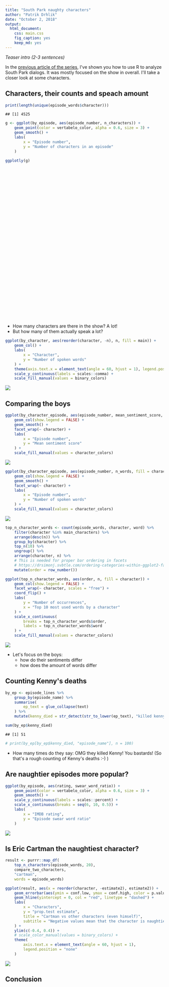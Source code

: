 ```yaml
---
title: "South Park naughty characters"
author: "Patrik Drhlik"
date: "October 2, 2018"
output: 
  html_document: 
    css: main.css
    fig_caption: yes
    keep_md: yes
---
```








*Teaser intro (2-3 sentences)*

In the [previous article of the series](https://academy.vertabelo.com/blog/south-park-text-data-analysis-with-r/), I've shown you how to use R to analyze South Park dialogs. It was mostly focused on the show in overall. I'll take a closer look at some characters.

## Characters, their counts and speach amount


```r
print(length(unique(episode_words$character)))
```

```
## [1] 4525
```

```r
g <- ggplot(by_episode, aes(episode_number, n_characters)) +
	geom_point(color = vertabelo_color, alpha = 0.6, size = 3) +
	geom_smooth() +
	labs(
		x = "Episode number",
		y = "Number of characters in an episode"
	)

ggplotly(g)
```

<!--html_preserve--><div id="5db4c395989" style="width:672px;height:480px;" class="plotly html-widget"></div>
<script type="application/json" data-for="5db4c395989">{"x":{"data":[{"x":[1,2,3,4,5,6,7,8,9,10,11,12,13,14,15,16,17,18,19,20,21,22,23,24,25,26,27,28,29,30,31,32,33,34,35,36,37,38,39,40,41,42,43,44,45,46,47,48,49,50,51,52,53,54,55,56,57,58,59,60,61,62,63,64,65,66,67,68,69,70,71,72,73,74,75,76,77,78,79,80,81,82,83,84,85,86,87,88,89,90,91,92,93,94,95,96,97,98,99,100,101,102,103,104,105,106,107,108,109,110,111,112,113,114,115,116,117,118,119,120,121,122,123,124,125,126,127,128,129,130,131,132,133,134,135,136,137,138,139,140,141,142,143,144,145,146,147,148,149,150,151,152,153,154,155,156,157,158,159,160,161,162,163,164,165,166,167,168,169,170,171,172,173,174,175,176,177,178,179,180,181,182,183,184,185,186,187,188,189,190,191,192,193,194,195,196,197,198,199,200,201,202,203,204,205,206,207,208,209,210,211,212,213,214,215,216,217,218,219,220,221,222,223,224,225,226,227,228,229,230,231,232,233,234,235,236,237,238,239,240,241,242,243,244,245,246,247,248,249,250,251,252,253,254,255,256,257,258,259,260,261,262,263,264,265,266,267,268,269,270,271,272,273,274,275,276,277,278,279,280,281,282,283,284,285,286,287],"y":[38,41,29,55,37,44,45,43,47,36,27,35,38,38,52,43,50,46,43,50,51,52,24,50,34,38,49,29,56,43,34,41,57,28,53,30,43,18,37,36,51,46,29,39,46,46,35,34,38,48,54,70,49,45,49,31,39,53,31,38,38,17,59,37,44,66,41,40,28,47,36,38,31,51,29,45,60,36,27,37,40,38,31,34,34,25,44,40,41,41,48,39,42,48,31,33,28,54,26,45,37,41,39,57,38,56,15,44,36,32,47,33,25,44,48,23,25,49,31,30,44,24,46,33,35,26,41,24,48,57,32,35,65,27,22,29,27,38,39,38,39,39,43,37,25,22,36,33,7,46,26,47,39,32,21,36,44,37,40,51,33,25,37,51,55,30,37,28,62,23,45,45,45,37,32,29,49,44,45,35,36,47,42,50,49,36,36,43,39,37,56,49,42,30,37,52,49,40,34,51,44,31,36,42,37,50,33,25,27,35,40,42,42,14,23,27,42,39,30,52,42,43,46,47,27,45,25,35,24,31,43,35,43,45,39,35,46,39,34,45,31,37,32,47,38,44,34,44,47,30,49,30,24,17,45,39,45,41,51,33,47,29,32,44,49,32,31,50,29,42,27,59,44,36,47,32,36,35,43,29,40,33,38,34,37,34,34],"text":["~episode_number:   1<br />~n_characters: 38","~episode_number:   2<br />~n_characters: 41","~episode_number:   3<br />~n_characters: 29","~episode_number:   4<br />~n_characters: 55","~episode_number:   5<br />~n_characters: 37","~episode_number:   6<br />~n_characters: 44","~episode_number:   7<br />~n_characters: 45","~episode_number:   8<br />~n_characters: 43","~episode_number:   9<br />~n_characters: 47","~episode_number:  10<br />~n_characters: 36","~episode_number:  11<br />~n_characters: 27","~episode_number:  12<br />~n_characters: 35","~episode_number:  13<br />~n_characters: 38","~episode_number:  14<br />~n_characters: 38","~episode_number:  15<br />~n_characters: 52","~episode_number:  16<br />~n_characters: 43","~episode_number:  17<br />~n_characters: 50","~episode_number:  18<br />~n_characters: 46","~episode_number:  19<br />~n_characters: 43","~episode_number:  20<br />~n_characters: 50","~episode_number:  21<br />~n_characters: 51","~episode_number:  22<br />~n_characters: 52","~episode_number:  23<br />~n_characters: 24","~episode_number:  24<br />~n_characters: 50","~episode_number:  25<br />~n_characters: 34","~episode_number:  26<br />~n_characters: 38","~episode_number:  27<br />~n_characters: 49","~episode_number:  28<br />~n_characters: 29","~episode_number:  29<br />~n_characters: 56","~episode_number:  30<br />~n_characters: 43","~episode_number:  31<br />~n_characters: 34","~episode_number:  32<br />~n_characters: 41","~episode_number:  33<br />~n_characters: 57","~episode_number:  34<br />~n_characters: 28","~episode_number:  35<br />~n_characters: 53","~episode_number:  36<br />~n_characters: 30","~episode_number:  37<br />~n_characters: 43","~episode_number:  38<br />~n_characters: 18","~episode_number:  39<br />~n_characters: 37","~episode_number:  40<br />~n_characters: 36","~episode_number:  41<br />~n_characters: 51","~episode_number:  42<br />~n_characters: 46","~episode_number:  43<br />~n_characters: 29","~episode_number:  44<br />~n_characters: 39","~episode_number:  45<br />~n_characters: 46","~episode_number:  46<br />~n_characters: 46","~episode_number:  47<br />~n_characters: 35","~episode_number:  48<br />~n_characters: 34","~episode_number:  49<br />~n_characters: 38","~episode_number:  50<br />~n_characters: 48","~episode_number:  51<br />~n_characters: 54","~episode_number:  52<br />~n_characters: 70","~episode_number:  53<br />~n_characters: 49","~episode_number:  54<br />~n_characters: 45","~episode_number:  55<br />~n_characters: 49","~episode_number:  56<br />~n_characters: 31","~episode_number:  57<br />~n_characters: 39","~episode_number:  58<br />~n_characters: 53","~episode_number:  59<br />~n_characters: 31","~episode_number:  60<br />~n_characters: 38","~episode_number:  61<br />~n_characters: 38","~episode_number:  62<br />~n_characters: 17","~episode_number:  63<br />~n_characters: 59","~episode_number:  64<br />~n_characters: 37","~episode_number:  65<br />~n_characters: 44","~episode_number:  66<br />~n_characters: 66","~episode_number:  67<br />~n_characters: 41","~episode_number:  68<br />~n_characters: 40","~episode_number:  69<br />~n_characters: 28","~episode_number:  70<br />~n_characters: 47","~episode_number:  71<br />~n_characters: 36","~episode_number:  72<br />~n_characters: 38","~episode_number:  73<br />~n_characters: 31","~episode_number:  74<br />~n_characters: 51","~episode_number:  75<br />~n_characters: 29","~episode_number:  76<br />~n_characters: 45","~episode_number:  77<br />~n_characters: 60","~episode_number:  78<br />~n_characters: 36","~episode_number:  79<br />~n_characters: 27","~episode_number:  80<br />~n_characters: 37","~episode_number:  81<br />~n_characters: 40","~episode_number:  82<br />~n_characters: 38","~episode_number:  83<br />~n_characters: 31","~episode_number:  84<br />~n_characters: 34","~episode_number:  85<br />~n_characters: 34","~episode_number:  86<br />~n_characters: 25","~episode_number:  87<br />~n_characters: 44","~episode_number:  88<br />~n_characters: 40","~episode_number:  89<br />~n_characters: 41","~episode_number:  90<br />~n_characters: 41","~episode_number:  91<br />~n_characters: 48","~episode_number:  92<br />~n_characters: 39","~episode_number:  93<br />~n_characters: 42","~episode_number:  94<br />~n_characters: 48","~episode_number:  95<br />~n_characters: 31","~episode_number:  96<br />~n_characters: 33","~episode_number:  97<br />~n_characters: 28","~episode_number:  98<br />~n_characters: 54","~episode_number:  99<br />~n_characters: 26","~episode_number: 100<br />~n_characters: 45","~episode_number: 101<br />~n_characters: 37","~episode_number: 102<br />~n_characters: 41","~episode_number: 103<br />~n_characters: 39","~episode_number: 104<br />~n_characters: 57","~episode_number: 105<br />~n_characters: 38","~episode_number: 106<br />~n_characters: 56","~episode_number: 107<br />~n_characters: 15","~episode_number: 108<br />~n_characters: 44","~episode_number: 109<br />~n_characters: 36","~episode_number: 110<br />~n_characters: 32","~episode_number: 111<br />~n_characters: 47","~episode_number: 112<br />~n_characters: 33","~episode_number: 113<br />~n_characters: 25","~episode_number: 114<br />~n_characters: 44","~episode_number: 115<br />~n_characters: 48","~episode_number: 116<br />~n_characters: 23","~episode_number: 117<br />~n_characters: 25","~episode_number: 118<br />~n_characters: 49","~episode_number: 119<br />~n_characters: 31","~episode_number: 120<br />~n_characters: 30","~episode_number: 121<br />~n_characters: 44","~episode_number: 122<br />~n_characters: 24","~episode_number: 123<br />~n_characters: 46","~episode_number: 124<br />~n_characters: 33","~episode_number: 125<br />~n_characters: 35","~episode_number: 126<br />~n_characters: 26","~episode_number: 127<br />~n_characters: 41","~episode_number: 128<br />~n_characters: 24","~episode_number: 129<br />~n_characters: 48","~episode_number: 130<br />~n_characters: 57","~episode_number: 131<br />~n_characters: 32","~episode_number: 132<br />~n_characters: 35","~episode_number: 133<br />~n_characters: 65","~episode_number: 134<br />~n_characters: 27","~episode_number: 135<br />~n_characters: 22","~episode_number: 136<br />~n_characters: 29","~episode_number: 137<br />~n_characters: 27","~episode_number: 138<br />~n_characters: 38","~episode_number: 139<br />~n_characters: 39","~episode_number: 140<br />~n_characters: 38","~episode_number: 141<br />~n_characters: 39","~episode_number: 142<br />~n_characters: 39","~episode_number: 143<br />~n_characters: 43","~episode_number: 144<br />~n_characters: 37","~episode_number: 145<br />~n_characters: 25","~episode_number: 146<br />~n_characters: 22","~episode_number: 147<br />~n_characters: 36","~episode_number: 148<br />~n_characters: 33","~episode_number: 149<br />~n_characters:  7","~episode_number: 150<br />~n_characters: 46","~episode_number: 151<br />~n_characters: 26","~episode_number: 152<br />~n_characters: 47","~episode_number: 153<br />~n_characters: 39","~episode_number: 154<br />~n_characters: 32","~episode_number: 155<br />~n_characters: 21","~episode_number: 156<br />~n_characters: 36","~episode_number: 157<br />~n_characters: 44","~episode_number: 158<br />~n_characters: 37","~episode_number: 159<br />~n_characters: 40","~episode_number: 160<br />~n_characters: 51","~episode_number: 161<br />~n_characters: 33","~episode_number: 162<br />~n_characters: 25","~episode_number: 163<br />~n_characters: 37","~episode_number: 164<br />~n_characters: 51","~episode_number: 165<br />~n_characters: 55","~episode_number: 166<br />~n_characters: 30","~episode_number: 167<br />~n_characters: 37","~episode_number: 168<br />~n_characters: 28","~episode_number: 169<br />~n_characters: 62","~episode_number: 170<br />~n_characters: 23","~episode_number: 171<br />~n_characters: 45","~episode_number: 172<br />~n_characters: 45","~episode_number: 173<br />~n_characters: 45","~episode_number: 174<br />~n_characters: 37","~episode_number: 175<br />~n_characters: 32","~episode_number: 176<br />~n_characters: 29","~episode_number: 177<br />~n_characters: 49","~episode_number: 178<br />~n_characters: 44","~episode_number: 179<br />~n_characters: 45","~episode_number: 180<br />~n_characters: 35","~episode_number: 181<br />~n_characters: 36","~episode_number: 182<br />~n_characters: 47","~episode_number: 183<br />~n_characters: 42","~episode_number: 184<br />~n_characters: 50","~episode_number: 185<br />~n_characters: 49","~episode_number: 186<br />~n_characters: 36","~episode_number: 187<br />~n_characters: 36","~episode_number: 188<br />~n_characters: 43","~episode_number: 189<br />~n_characters: 39","~episode_number: 190<br />~n_characters: 37","~episode_number: 191<br />~n_characters: 56","~episode_number: 192<br />~n_characters: 49","~episode_number: 193<br />~n_characters: 42","~episode_number: 194<br />~n_characters: 30","~episode_number: 195<br />~n_characters: 37","~episode_number: 196<br />~n_characters: 52","~episode_number: 197<br />~n_characters: 49","~episode_number: 198<br />~n_characters: 40","~episode_number: 199<br />~n_characters: 34","~episode_number: 200<br />~n_characters: 51","~episode_number: 201<br />~n_characters: 44","~episode_number: 202<br />~n_characters: 31","~episode_number: 203<br />~n_characters: 36","~episode_number: 204<br />~n_characters: 42","~episode_number: 205<br />~n_characters: 37","~episode_number: 206<br />~n_characters: 50","~episode_number: 207<br />~n_characters: 33","~episode_number: 208<br />~n_characters: 25","~episode_number: 209<br />~n_characters: 27","~episode_number: 210<br />~n_characters: 35","~episode_number: 211<br />~n_characters: 40","~episode_number: 212<br />~n_characters: 42","~episode_number: 213<br />~n_characters: 42","~episode_number: 214<br />~n_characters: 14","~episode_number: 215<br />~n_characters: 23","~episode_number: 216<br />~n_characters: 27","~episode_number: 217<br />~n_characters: 42","~episode_number: 218<br />~n_characters: 39","~episode_number: 219<br />~n_characters: 30","~episode_number: 220<br />~n_characters: 52","~episode_number: 221<br />~n_characters: 42","~episode_number: 222<br />~n_characters: 43","~episode_number: 223<br />~n_characters: 46","~episode_number: 224<br />~n_characters: 47","~episode_number: 225<br />~n_characters: 27","~episode_number: 226<br />~n_characters: 45","~episode_number: 227<br />~n_characters: 25","~episode_number: 228<br />~n_characters: 35","~episode_number: 229<br />~n_characters: 24","~episode_number: 230<br />~n_characters: 31","~episode_number: 231<br />~n_characters: 43","~episode_number: 232<br />~n_characters: 35","~episode_number: 233<br />~n_characters: 43","~episode_number: 234<br />~n_characters: 45","~episode_number: 235<br />~n_characters: 39","~episode_number: 236<br />~n_characters: 35","~episode_number: 237<br />~n_characters: 46","~episode_number: 238<br />~n_characters: 39","~episode_number: 239<br />~n_characters: 34","~episode_number: 240<br />~n_characters: 45","~episode_number: 241<br />~n_characters: 31","~episode_number: 242<br />~n_characters: 37","~episode_number: 243<br />~n_characters: 32","~episode_number: 244<br />~n_characters: 47","~episode_number: 245<br />~n_characters: 38","~episode_number: 246<br />~n_characters: 44","~episode_number: 247<br />~n_characters: 34","~episode_number: 248<br />~n_characters: 44","~episode_number: 249<br />~n_characters: 47","~episode_number: 250<br />~n_characters: 30","~episode_number: 251<br />~n_characters: 49","~episode_number: 252<br />~n_characters: 30","~episode_number: 253<br />~n_characters: 24","~episode_number: 254<br />~n_characters: 17","~episode_number: 255<br />~n_characters: 45","~episode_number: 256<br />~n_characters: 39","~episode_number: 257<br />~n_characters: 45","~episode_number: 258<br />~n_characters: 41","~episode_number: 259<br />~n_characters: 51","~episode_number: 260<br />~n_characters: 33","~episode_number: 261<br />~n_characters: 47","~episode_number: 262<br />~n_characters: 29","~episode_number: 263<br />~n_characters: 32","~episode_number: 264<br />~n_characters: 44","~episode_number: 265<br />~n_characters: 49","~episode_number: 266<br />~n_characters: 32","~episode_number: 267<br />~n_characters: 31","~episode_number: 268<br />~n_characters: 50","~episode_number: 269<br />~n_characters: 29","~episode_number: 270<br />~n_characters: 42","~episode_number: 271<br />~n_characters: 27","~episode_number: 272<br />~n_characters: 59","~episode_number: 273<br />~n_characters: 44","~episode_number: 274<br />~n_characters: 36","~episode_number: 275<br />~n_characters: 47","~episode_number: 276<br />~n_characters: 32","~episode_number: 277<br />~n_characters: 36","~episode_number: 278<br />~n_characters: 35","~episode_number: 279<br />~n_characters: 43","~episode_number: 280<br />~n_characters: 29","~episode_number: 281<br />~n_characters: 40","~episode_number: 282<br />~n_characters: 33","~episode_number: 283<br />~n_characters: 38","~episode_number: 284<br />~n_characters: 34","~episode_number: 285<br />~n_characters: 37","~episode_number: 286<br />~n_characters: 34","~episode_number: 287<br />~n_characters: 34"],"type":"scatter","mode":"markers","marker":{"autocolorscale":false,"color":"rgba(89,42,136,1)","opacity":0.6,"size":11.3385826771654,"symbol":"circle","line":{"width":1.88976377952756,"color":"rgba(89,42,136,1)"}},"hoveron":"points","showlegend":false,"xaxis":"x","yaxis":"y","hoverinfo":"text","frame":null},{"x":[1,4.62025316455696,8.24050632911392,11.8607594936709,15.4810126582278,19.1012658227848,22.7215189873418,26.3417721518987,29.9620253164557,33.5822784810127,37.2025316455696,40.8227848101266,44.4430379746835,48.0632911392405,51.6835443037975,55.3037974683544,58.9240506329114,62.5443037974684,66.1645569620253,69.7848101265823,73.4050632911392,77.0253164556962,80.6455696202532,84.2658227848101,87.8860759493671,91.5063291139241,95.126582278481,98.746835443038,102.367088607595,105.987341772152,109.607594936709,113.227848101266,116.848101265823,120.46835443038,124.088607594937,127.708860759494,131.329113924051,134.949367088608,138.569620253165,142.189873417722,145.810126582278,149.430379746835,153.050632911392,156.670886075949,160.291139240506,163.911392405063,167.53164556962,171.151898734177,174.772151898734,178.392405063291,182.012658227848,185.632911392405,189.253164556962,192.873417721519,196.493670886076,200.113924050633,203.73417721519,207.354430379747,210.974683544304,214.594936708861,218.215189873418,221.835443037975,225.455696202532,229.075949367089,232.696202531646,236.316455696203,239.936708860759,243.556962025316,247.177215189873,250.79746835443,254.417721518987,258.037974683544,261.658227848101,265.278481012658,268.898734177215,272.518987341772,276.139240506329,279.759493670886,283.379746835443,287],"y":[42.5377200902778,42.4185011723283,42.2989613985208,42.1781455532306,42.0550984208335,41.9288647857047,41.7984894322199,41.6630171447546,41.5214927076842,41.3729609053842,41.2163111905038,41.0495042314685,40.8739247043511,40.6918234893066,40.5054514664899,40.3170595160557,40.1288985181591,39.9432193529547,39.7622729005976,39.5883100412427,39.4191343748215,39.2161700488595,38.9785567750543,38.7170170346979,38.4422733090819,38.1650480794983,37.8960638272388,37.6460430335953,37.4257081798596,37.2457817473234,37.1152290165059,37.0259074751609,36.9706289557945,36.9441364303073,36.9411728705997,36.9564812485723,36.9848045361255,37.0208857051598,37.0594677275758,37.0952935752739,37.1322515865288,37.2173232375066,37.3476663152025,37.5110006075731,37.695045902575,37.8875219881648,38.0761486522992,38.2486456829347,38.3927328680281,38.496129995536,38.5555618329117,38.6068259441469,38.654310109881,38.6970282048911,38.7339941039542,38.7642216818475,38.7867248133481,38.8005173732331,38.8046132362796,38.7980262772647,38.7804952716269,38.754267270504,38.7194975729218,38.6760717203701,38.6238752543387,38.5627937163173,38.4927126477956,38.4135175902635,38.3250940852106,38.2273276741267,38.1204856863813,38.0057189351663,37.883069779165,37.7524872952879,37.6139205604452,37.4673186515471,37.3126306455041,37.1498056192264,36.9787926496244,36.7995408136082],"text":["~episode_number:   1.000000<br />~n_characters: 42.53772","~episode_number:   4.620253<br />~n_characters: 42.41850","~episode_number:   8.240506<br />~n_characters: 42.29896","~episode_number:  11.860759<br />~n_characters: 42.17815","~episode_number:  15.481013<br />~n_characters: 42.05510","~episode_number:  19.101266<br />~n_characters: 41.92886","~episode_number:  22.721519<br />~n_characters: 41.79849","~episode_number:  26.341772<br />~n_characters: 41.66302","~episode_number:  29.962025<br />~n_characters: 41.52149","~episode_number:  33.582278<br />~n_characters: 41.37296","~episode_number:  37.202532<br />~n_characters: 41.21631","~episode_number:  40.822785<br />~n_characters: 41.04950","~episode_number:  44.443038<br />~n_characters: 40.87392","~episode_number:  48.063291<br />~n_characters: 40.69182","~episode_number:  51.683544<br />~n_characters: 40.50545","~episode_number:  55.303797<br />~n_characters: 40.31706","~episode_number:  58.924051<br />~n_characters: 40.12890","~episode_number:  62.544304<br />~n_characters: 39.94322","~episode_number:  66.164557<br />~n_characters: 39.76227","~episode_number:  69.784810<br />~n_characters: 39.58831","~episode_number:  73.405063<br />~n_characters: 39.41913","~episode_number:  77.025316<br />~n_characters: 39.21617","~episode_number:  80.645570<br />~n_characters: 38.97856","~episode_number:  84.265823<br />~n_characters: 38.71702","~episode_number:  87.886076<br />~n_characters: 38.44227","~episode_number:  91.506329<br />~n_characters: 38.16505","~episode_number:  95.126582<br />~n_characters: 37.89606","~episode_number:  98.746835<br />~n_characters: 37.64604","~episode_number: 102.367089<br />~n_characters: 37.42571","~episode_number: 105.987342<br />~n_characters: 37.24578","~episode_number: 109.607595<br />~n_characters: 37.11523","~episode_number: 113.227848<br />~n_characters: 37.02591","~episode_number: 116.848101<br />~n_characters: 36.97063","~episode_number: 120.468354<br />~n_characters: 36.94414","~episode_number: 124.088608<br />~n_characters: 36.94117","~episode_number: 127.708861<br />~n_characters: 36.95648","~episode_number: 131.329114<br />~n_characters: 36.98480","~episode_number: 134.949367<br />~n_characters: 37.02089","~episode_number: 138.569620<br />~n_characters: 37.05947","~episode_number: 142.189873<br />~n_characters: 37.09529","~episode_number: 145.810127<br />~n_characters: 37.13225","~episode_number: 149.430380<br />~n_characters: 37.21732","~episode_number: 153.050633<br />~n_characters: 37.34767","~episode_number: 156.670886<br />~n_characters: 37.51100","~episode_number: 160.291139<br />~n_characters: 37.69505","~episode_number: 163.911392<br />~n_characters: 37.88752","~episode_number: 167.531646<br />~n_characters: 38.07615","~episode_number: 171.151899<br />~n_characters: 38.24865","~episode_number: 174.772152<br />~n_characters: 38.39273","~episode_number: 178.392405<br />~n_characters: 38.49613","~episode_number: 182.012658<br />~n_characters: 38.55556","~episode_number: 185.632911<br />~n_characters: 38.60683","~episode_number: 189.253165<br />~n_characters: 38.65431","~episode_number: 192.873418<br />~n_characters: 38.69703","~episode_number: 196.493671<br />~n_characters: 38.73399","~episode_number: 200.113924<br />~n_characters: 38.76422","~episode_number: 203.734177<br />~n_characters: 38.78672","~episode_number: 207.354430<br />~n_characters: 38.80052","~episode_number: 210.974684<br />~n_characters: 38.80461","~episode_number: 214.594937<br />~n_characters: 38.79803","~episode_number: 218.215190<br />~n_characters: 38.78050","~episode_number: 221.835443<br />~n_characters: 38.75427","~episode_number: 225.455696<br />~n_characters: 38.71950","~episode_number: 229.075949<br />~n_characters: 38.67607","~episode_number: 232.696203<br />~n_characters: 38.62388","~episode_number: 236.316456<br />~n_characters: 38.56279","~episode_number: 239.936709<br />~n_characters: 38.49271","~episode_number: 243.556962<br />~n_characters: 38.41352","~episode_number: 247.177215<br />~n_characters: 38.32509","~episode_number: 250.797468<br />~n_characters: 38.22733","~episode_number: 254.417722<br />~n_characters: 38.12049","~episode_number: 258.037975<br />~n_characters: 38.00572","~episode_number: 261.658228<br />~n_characters: 37.88307","~episode_number: 265.278481<br />~n_characters: 37.75249","~episode_number: 268.898734<br />~n_characters: 37.61392","~episode_number: 272.518987<br />~n_characters: 37.46732","~episode_number: 276.139241<br />~n_characters: 37.31263","~episode_number: 279.759494<br />~n_characters: 37.14981","~episode_number: 283.379747<br />~n_characters: 36.97879","~episode_number: 287.000000<br />~n_characters: 36.79954"],"type":"scatter","mode":"lines","name":"fitted values","line":{"width":3.77952755905512,"color":"rgba(51,102,255,1)","dash":"solid"},"hoveron":"points","showlegend":false,"xaxis":"x","yaxis":"y","hoverinfo":"text","frame":null},{"x":[1,4.62025316455696,8.24050632911392,11.8607594936709,15.4810126582278,19.1012658227848,22.7215189873418,26.3417721518987,29.9620253164557,33.5822784810127,37.2025316455696,40.8227848101266,44.4430379746835,48.0632911392405,51.6835443037975,55.3037974683544,58.9240506329114,62.5443037974684,66.1645569620253,69.7848101265823,73.4050632911392,77.0253164556962,80.6455696202532,84.2658227848101,87.8860759493671,91.5063291139241,95.126582278481,98.746835443038,102.367088607595,105.987341772152,109.607594936709,113.227848101266,116.848101265823,120.46835443038,124.088607594937,127.708860759494,131.329113924051,134.949367088608,138.569620253165,142.189873417722,145.810126582278,149.430379746835,153.050632911392,156.670886075949,160.291139240506,163.911392405063,167.53164556962,171.151898734177,174.772151898734,178.392405063291,182.012658227848,185.632911392405,189.253164556962,192.873417721519,196.493670886076,200.113924050633,203.73417721519,207.354430379747,210.974683544304,214.594936708861,218.215189873418,221.835443037975,225.455696202532,229.075949367089,232.696202531646,236.316455696203,239.936708860759,243.556962025316,247.177215189873,250.79746835443,254.417721518987,258.037974683544,261.658227848101,265.278481012658,268.898734177215,272.518987341772,276.139240506329,279.759493670886,283.379746835443,287,287,287,283.379746835443,279.759493670886,276.139240506329,272.518987341772,268.898734177215,265.278481012658,261.658227848101,258.037974683544,254.417721518987,250.79746835443,247.177215189873,243.556962025316,239.936708860759,236.316455696203,232.696202531646,229.075949367089,225.455696202532,221.835443037975,218.215189873418,214.594936708861,210.974683544304,207.354430379747,203.73417721519,200.113924050633,196.493670886076,192.873417721519,189.253164556962,185.632911392405,182.012658227848,178.392405063291,174.772151898734,171.151898734177,167.53164556962,163.911392405063,160.291139240506,156.670886075949,153.050632911392,149.430379746835,145.810126582278,142.189873417722,138.569620253165,134.949367088608,131.329113924051,127.708860759494,124.088607594937,120.46835443038,116.848101265823,113.227848101266,109.607594936709,105.987341772152,102.367088607595,98.746835443038,95.126582278481,91.5063291139241,87.8860759493671,84.2658227848101,80.6455696202532,77.0253164556962,73.4050632911392,69.7848101265823,66.1645569620253,62.5443037974684,58.9240506329114,55.3037974683544,51.6835443037975,48.0632911392405,44.4430379746835,40.8227848101266,37.2025316455696,33.5822784810127,29.9620253164557,26.3417721518987,22.7215189873418,19.1012658227848,15.4810126582278,11.8607594936709,8.24050632911392,4.62025316455696,1,1],"y":[38.3099954900608,38.5316351323099,38.7299700981987,38.9025778540355,39.0469676461445,39.1606545467031,39.2412872994075,39.2868401941163,39.2958611955756,39.267736035618,39.2027510190553,39.1015091244129,38.9685879314477,38.8096664255999,38.6305068160178,38.4367630422322,38.2338343729978,38.0267783774684,37.8202772493903,37.6186409090749,37.4221355972572,37.1996840092959,36.948784735295,36.6754178751746,36.3861316853796,36.08923596619,35.7954970822415,35.5182739177573,35.2731296145042,35.0770568901638,34.9467492854039,34.8815958031374,34.8630735601196,34.8716255735751,34.8899958480302,34.9059203482889,34.9139415229982,34.915463223875,34.9170157798039,34.9275873424223,34.9645453536771,35.0748712897347,35.2422438339177,35.4401375944458,35.6444850022916,35.8363449655953,36.0036377955669,36.1410902872598,36.2484211960047,36.327650264434,36.3868369757521,36.4542473787915,36.5265409940429,36.5964614598937,36.6581819906459,36.7080800581452,36.7451256538248,36.7707453334737,36.7881271967159,36.8010274997004,36.8108261394591,36.8122716192966,36.8030565974355,36.7810075752089,36.7435787805152,36.6878490658452,36.6105555840888,36.50818081736,36.3770989781549,36.2137675026781,36.015260816615,35.7800874230577,35.5068928285267,35.1952851624755,34.8457103214435,34.4591878768582,34.0370629463089,33.5808143189044,33.0919266096059,32.5718162133912,32.5718162133912,41.0272654138252,40.8656586896428,40.7187969195485,40.5881983446993,40.4754494262361,40.3821307994468,40.3096894281003,40.2592467298033,40.2313504472748,40.2257105561476,40.2408878455752,40.2730891922662,40.3188543631669,40.3748697115024,40.4377383667894,40.5041717281623,40.5711358655314,40.6359385484081,40.6962629217113,40.7501644037946,40.795025054829,40.8210992758432,40.8302894129924,40.8283239728714,40.8203633055498,40.8098062172625,40.7975949498884,40.7820792257191,40.7594045095024,40.7242866900713,40.6646097266379,40.5370445400515,40.3562010786096,40.1486595090314,39.9386990107343,39.7456068028583,39.5818636207004,39.4530887964873,39.3597751852785,39.2999578193805,39.2629998081256,39.2019196753477,39.1263081864446,39.0556675492528,39.0070421488557,38.9923498931692,39.0166472870395,39.0781843514694,39.1702191471843,39.2837087476078,39.4145066044831,39.578286745215,39.7738121494334,39.9966305722362,40.2408601928066,40.4984149327842,40.7586161942211,41.0083288148137,41.2326560884231,41.4161331523859,41.5579791734104,41.704268551805,41.8596603284411,42.0239626633203,42.1973559898793,42.380396116962,42.5739805530134,42.7792614772546,42.9974993385241,43.2298713619523,43.4781857751505,43.7471242197927,44.0391940953929,44.3556915650323,44.6970750247064,45.0632291955224,45.4537132524258,45.8679526988428,46.3053672123468,46.7654446904948,38.3099954900608],"text":["~episode_number:   1.000000<br />~n_characters: 42.53772","~episode_number:   4.620253<br />~n_characters: 42.41850","~episode_number:   8.240506<br />~n_characters: 42.29896","~episode_number:  11.860759<br />~n_characters: 42.17815","~episode_number:  15.481013<br />~n_characters: 42.05510","~episode_number:  19.101266<br />~n_characters: 41.92886","~episode_number:  22.721519<br />~n_characters: 41.79849","~episode_number:  26.341772<br />~n_characters: 41.66302","~episode_number:  29.962025<br />~n_characters: 41.52149","~episode_number:  33.582278<br />~n_characters: 41.37296","~episode_number:  37.202532<br />~n_characters: 41.21631","~episode_number:  40.822785<br />~n_characters: 41.04950","~episode_number:  44.443038<br />~n_characters: 40.87392","~episode_number:  48.063291<br />~n_characters: 40.69182","~episode_number:  51.683544<br />~n_characters: 40.50545","~episode_number:  55.303797<br />~n_characters: 40.31706","~episode_number:  58.924051<br />~n_characters: 40.12890","~episode_number:  62.544304<br />~n_characters: 39.94322","~episode_number:  66.164557<br />~n_characters: 39.76227","~episode_number:  69.784810<br />~n_characters: 39.58831","~episode_number:  73.405063<br />~n_characters: 39.41913","~episode_number:  77.025316<br />~n_characters: 39.21617","~episode_number:  80.645570<br />~n_characters: 38.97856","~episode_number:  84.265823<br />~n_characters: 38.71702","~episode_number:  87.886076<br />~n_characters: 38.44227","~episode_number:  91.506329<br />~n_characters: 38.16505","~episode_number:  95.126582<br />~n_characters: 37.89606","~episode_number:  98.746835<br />~n_characters: 37.64604","~episode_number: 102.367089<br />~n_characters: 37.42571","~episode_number: 105.987342<br />~n_characters: 37.24578","~episode_number: 109.607595<br />~n_characters: 37.11523","~episode_number: 113.227848<br />~n_characters: 37.02591","~episode_number: 116.848101<br />~n_characters: 36.97063","~episode_number: 120.468354<br />~n_characters: 36.94414","~episode_number: 124.088608<br />~n_characters: 36.94117","~episode_number: 127.708861<br />~n_characters: 36.95648","~episode_number: 131.329114<br />~n_characters: 36.98480","~episode_number: 134.949367<br />~n_characters: 37.02089","~episode_number: 138.569620<br />~n_characters: 37.05947","~episode_number: 142.189873<br />~n_characters: 37.09529","~episode_number: 145.810127<br />~n_characters: 37.13225","~episode_number: 149.430380<br />~n_characters: 37.21732","~episode_number: 153.050633<br />~n_characters: 37.34767","~episode_number: 156.670886<br />~n_characters: 37.51100","~episode_number: 160.291139<br />~n_characters: 37.69505","~episode_number: 163.911392<br />~n_characters: 37.88752","~episode_number: 167.531646<br />~n_characters: 38.07615","~episode_number: 171.151899<br />~n_characters: 38.24865","~episode_number: 174.772152<br />~n_characters: 38.39273","~episode_number: 178.392405<br />~n_characters: 38.49613","~episode_number: 182.012658<br />~n_characters: 38.55556","~episode_number: 185.632911<br />~n_characters: 38.60683","~episode_number: 189.253165<br />~n_characters: 38.65431","~episode_number: 192.873418<br />~n_characters: 38.69703","~episode_number: 196.493671<br />~n_characters: 38.73399","~episode_number: 200.113924<br />~n_characters: 38.76422","~episode_number: 203.734177<br />~n_characters: 38.78672","~episode_number: 207.354430<br />~n_characters: 38.80052","~episode_number: 210.974684<br />~n_characters: 38.80461","~episode_number: 214.594937<br />~n_characters: 38.79803","~episode_number: 218.215190<br />~n_characters: 38.78050","~episode_number: 221.835443<br />~n_characters: 38.75427","~episode_number: 225.455696<br />~n_characters: 38.71950","~episode_number: 229.075949<br />~n_characters: 38.67607","~episode_number: 232.696203<br />~n_characters: 38.62388","~episode_number: 236.316456<br />~n_characters: 38.56279","~episode_number: 239.936709<br />~n_characters: 38.49271","~episode_number: 243.556962<br />~n_characters: 38.41352","~episode_number: 247.177215<br />~n_characters: 38.32509","~episode_number: 250.797468<br />~n_characters: 38.22733","~episode_number: 254.417722<br />~n_characters: 38.12049","~episode_number: 258.037975<br />~n_characters: 38.00572","~episode_number: 261.658228<br />~n_characters: 37.88307","~episode_number: 265.278481<br />~n_characters: 37.75249","~episode_number: 268.898734<br />~n_characters: 37.61392","~episode_number: 272.518987<br />~n_characters: 37.46732","~episode_number: 276.139241<br />~n_characters: 37.31263","~episode_number: 279.759494<br />~n_characters: 37.14981","~episode_number: 283.379747<br />~n_characters: 36.97879","~episode_number: 287.000000<br />~n_characters: 36.79954","~episode_number: 287.000000<br />~n_characters: 36.79954","~episode_number: 287.000000<br />~n_characters: 36.79954","~episode_number: 283.379747<br />~n_characters: 36.97879","~episode_number: 279.759494<br />~n_characters: 37.14981","~episode_number: 276.139241<br />~n_characters: 37.31263","~episode_number: 272.518987<br />~n_characters: 37.46732","~episode_number: 268.898734<br />~n_characters: 37.61392","~episode_number: 265.278481<br />~n_characters: 37.75249","~episode_number: 261.658228<br />~n_characters: 37.88307","~episode_number: 258.037975<br />~n_characters: 38.00572","~episode_number: 254.417722<br />~n_characters: 38.12049","~episode_number: 250.797468<br />~n_characters: 38.22733","~episode_number: 247.177215<br />~n_characters: 38.32509","~episode_number: 243.556962<br />~n_characters: 38.41352","~episode_number: 239.936709<br />~n_characters: 38.49271","~episode_number: 236.316456<br />~n_characters: 38.56279","~episode_number: 232.696203<br />~n_characters: 38.62388","~episode_number: 229.075949<br />~n_characters: 38.67607","~episode_number: 225.455696<br />~n_characters: 38.71950","~episode_number: 221.835443<br />~n_characters: 38.75427","~episode_number: 218.215190<br />~n_characters: 38.78050","~episode_number: 214.594937<br />~n_characters: 38.79803","~episode_number: 210.974684<br />~n_characters: 38.80461","~episode_number: 207.354430<br />~n_characters: 38.80052","~episode_number: 203.734177<br />~n_characters: 38.78672","~episode_number: 200.113924<br />~n_characters: 38.76422","~episode_number: 196.493671<br />~n_characters: 38.73399","~episode_number: 192.873418<br />~n_characters: 38.69703","~episode_number: 189.253165<br />~n_characters: 38.65431","~episode_number: 185.632911<br />~n_characters: 38.60683","~episode_number: 182.012658<br />~n_characters: 38.55556","~episode_number: 178.392405<br />~n_characters: 38.49613","~episode_number: 174.772152<br />~n_characters: 38.39273","~episode_number: 171.151899<br />~n_characters: 38.24865","~episode_number: 167.531646<br />~n_characters: 38.07615","~episode_number: 163.911392<br />~n_characters: 37.88752","~episode_number: 160.291139<br />~n_characters: 37.69505","~episode_number: 156.670886<br />~n_characters: 37.51100","~episode_number: 153.050633<br />~n_characters: 37.34767","~episode_number: 149.430380<br />~n_characters: 37.21732","~episode_number: 145.810127<br />~n_characters: 37.13225","~episode_number: 142.189873<br />~n_characters: 37.09529","~episode_number: 138.569620<br />~n_characters: 37.05947","~episode_number: 134.949367<br />~n_characters: 37.02089","~episode_number: 131.329114<br />~n_characters: 36.98480","~episode_number: 127.708861<br />~n_characters: 36.95648","~episode_number: 124.088608<br />~n_characters: 36.94117","~episode_number: 120.468354<br />~n_characters: 36.94414","~episode_number: 116.848101<br />~n_characters: 36.97063","~episode_number: 113.227848<br />~n_characters: 37.02591","~episode_number: 109.607595<br />~n_characters: 37.11523","~episode_number: 105.987342<br />~n_characters: 37.24578","~episode_number: 102.367089<br />~n_characters: 37.42571","~episode_number:  98.746835<br />~n_characters: 37.64604","~episode_number:  95.126582<br />~n_characters: 37.89606","~episode_number:  91.506329<br />~n_characters: 38.16505","~episode_number:  87.886076<br />~n_characters: 38.44227","~episode_number:  84.265823<br />~n_characters: 38.71702","~episode_number:  80.645570<br />~n_characters: 38.97856","~episode_number:  77.025316<br />~n_characters: 39.21617","~episode_number:  73.405063<br />~n_characters: 39.41913","~episode_number:  69.784810<br />~n_characters: 39.58831","~episode_number:  66.164557<br />~n_characters: 39.76227","~episode_number:  62.544304<br />~n_characters: 39.94322","~episode_number:  58.924051<br />~n_characters: 40.12890","~episode_number:  55.303797<br />~n_characters: 40.31706","~episode_number:  51.683544<br />~n_characters: 40.50545","~episode_number:  48.063291<br />~n_characters: 40.69182","~episode_number:  44.443038<br />~n_characters: 40.87392","~episode_number:  40.822785<br />~n_characters: 41.04950","~episode_number:  37.202532<br />~n_characters: 41.21631","~episode_number:  33.582278<br />~n_characters: 41.37296","~episode_number:  29.962025<br />~n_characters: 41.52149","~episode_number:  26.341772<br />~n_characters: 41.66302","~episode_number:  22.721519<br />~n_characters: 41.79849","~episode_number:  19.101266<br />~n_characters: 41.92886","~episode_number:  15.481013<br />~n_characters: 42.05510","~episode_number:  11.860759<br />~n_characters: 42.17815","~episode_number:   8.240506<br />~n_characters: 42.29896","~episode_number:   4.620253<br />~n_characters: 42.41850","~episode_number:   1.000000<br />~n_characters: 42.53772","~episode_number:   1.000000<br />~n_characters: 42.53772"],"type":"scatter","mode":"lines","line":{"width":3.77952755905512,"color":"transparent","dash":"solid"},"fill":"toself","fillcolor":"rgba(153,153,153,0.4)","hoveron":"points","hoverinfo":"x+y","showlegend":false,"xaxis":"x","yaxis":"y","frame":null}],"layout":{"margin":{"t":26.2283105022831,"r":7.30593607305936,"b":40.1826484018265,"l":37.2602739726027},"font":{"color":"rgba(0,0,0,1)","family":"","size":14.6118721461187},"xaxis":{"domain":[0,1],"type":"linear","autorange":false,"range":[-13.3,301.3],"tickmode":"array","ticktext":["0","100","200","300"],"tickvals":[0,100,200,300],"categoryorder":"array","categoryarray":["0","100","200","300"],"nticks":null,"ticks":"","tickcolor":null,"ticklen":3.65296803652968,"tickwidth":0,"showticklabels":true,"tickfont":{"color":"rgba(77,77,77,1)","family":"","size":11.689497716895},"tickangle":-0,"showline":false,"linecolor":null,"linewidth":0,"showgrid":true,"gridcolor":null,"gridwidth":0,"zeroline":false,"anchor":"y","title":"Episode number","titlefont":{"color":"rgba(0,0,0,1)","family":"","size":14.6118721461187},"hoverformat":".2f"},"yaxis":{"domain":[0,1],"type":"linear","autorange":false,"range":[3.85,73.15],"tickmode":"array","ticktext":["20","40","60"],"tickvals":[20,40,60],"categoryorder":"array","categoryarray":["20","40","60"],"nticks":null,"ticks":"","tickcolor":null,"ticklen":3.65296803652968,"tickwidth":0,"showticklabels":true,"tickfont":{"color":"rgba(77,77,77,1)","family":"","size":11.689497716895},"tickangle":-0,"showline":false,"linecolor":null,"linewidth":0,"showgrid":true,"gridcolor":null,"gridwidth":0,"zeroline":false,"anchor":"x","title":"Number of characters in an episode","titlefont":{"color":"rgba(0,0,0,1)","family":"","size":14.6118721461187},"hoverformat":".2f"},"shapes":[{"type":"rect","fillcolor":null,"line":{"color":null,"width":0,"linetype":[]},"yref":"paper","xref":"paper","x0":0,"x1":1,"y0":0,"y1":1}],"showlegend":false,"legend":{"bgcolor":null,"bordercolor":null,"borderwidth":0,"font":{"color":"rgba(0,0,0,1)","family":"","size":11.689497716895}},"hovermode":"closest","barmode":"relative"},"config":{"doubleClick":"reset","modeBarButtonsToAdd":[{"name":"Collaborate","icon":{"width":1000,"ascent":500,"descent":-50,"path":"M487 375c7-10 9-23 5-36l-79-259c-3-12-11-23-22-31-11-8-22-12-35-12l-263 0c-15 0-29 5-43 15-13 10-23 23-28 37-5 13-5 25-1 37 0 0 0 3 1 7 1 5 1 8 1 11 0 2 0 4-1 6 0 3-1 5-1 6 1 2 2 4 3 6 1 2 2 4 4 6 2 3 4 5 5 7 5 7 9 16 13 26 4 10 7 19 9 26 0 2 0 5 0 9-1 4-1 6 0 8 0 2 2 5 4 8 3 3 5 5 5 7 4 6 8 15 12 26 4 11 7 19 7 26 1 1 0 4 0 9-1 4-1 7 0 8 1 2 3 5 6 8 4 4 6 6 6 7 4 5 8 13 13 24 4 11 7 20 7 28 1 1 0 4 0 7-1 3-1 6-1 7 0 2 1 4 3 6 1 1 3 4 5 6 2 3 3 5 5 6 1 2 3 5 4 9 2 3 3 7 5 10 1 3 2 6 4 10 2 4 4 7 6 9 2 3 4 5 7 7 3 2 7 3 11 3 3 0 8 0 13-1l0-1c7 2 12 2 14 2l218 0c14 0 25-5 32-16 8-10 10-23 6-37l-79-259c-7-22-13-37-20-43-7-7-19-10-37-10l-248 0c-5 0-9-2-11-5-2-3-2-7 0-12 4-13 18-20 41-20l264 0c5 0 10 2 16 5 5 3 8 6 10 11l85 282c2 5 2 10 2 17 7-3 13-7 17-13z m-304 0c-1-3-1-5 0-7 1-1 3-2 6-2l174 0c2 0 4 1 7 2 2 2 4 4 5 7l6 18c0 3 0 5-1 7-1 1-3 2-6 2l-173 0c-3 0-5-1-8-2-2-2-4-4-4-7z m-24-73c-1-3-1-5 0-7 2-2 3-2 6-2l174 0c2 0 5 0 7 2 3 2 4 4 5 7l6 18c1 2 0 5-1 6-1 2-3 3-5 3l-174 0c-3 0-5-1-7-3-3-1-4-4-5-6z"},"click":"function(gd) { \n        // is this being viewed in RStudio?\n        if (location.search == '?viewer_pane=1') {\n          alert('To learn about plotly for collaboration, visit:\\n https://cpsievert.github.io/plotly_book/plot-ly-for-collaboration.html');\n        } else {\n          window.open('https://cpsievert.github.io/plotly_book/plot-ly-for-collaboration.html', '_blank');\n        }\n      }"}],"cloud":false},"source":"A","attrs":{"5db43c031bdf":{"x":{},"y":{},"type":"scatter"},"5db43537521":{"x":{},"y":{}}},"cur_data":"5db43c031bdf","visdat":{"5db43c031bdf":["function (y) ","x"],"5db43537521":["function (y) ","x"]},"highlight":{"on":"plotly_click","persistent":false,"dynamic":false,"selectize":false,"opacityDim":0.2,"selected":{"opacity":1}},"base_url":"https://plot.ly"},"evals":["config.modeBarButtonsToAdd.0.click"],"jsHooks":{"render":[{"code":"function(el, x) { var ctConfig = crosstalk.var('plotlyCrosstalkOpts').set({\"on\":\"plotly_click\",\"persistent\":false,\"dynamic\":false,\"selectize\":false,\"opacityDim\":0.2,\"selected\":{\"opacity\":1}}); }","data":null}]}}</script><!--/html_preserve-->

- How many characters are there in the show? A lot!
- But how many of them actually speak a lot?


```r
ggplot(by_character, aes(reorder(character, -n), n, fill = main)) +
	geom_col() +
	labs(
		x = "Character",
		y = "Number of spoken words"
	) +
	theme(axis.text.x = element_text(angle = 60, hjust = 1), legend.position = "none") +
	scale_y_continuous(labels = scales::comma) +
	scale_fill_manual(values = binary_colors)
```

![](main_files/figure-html/character_word_count-1.png)<!-- -->

## Comparing the boys


```r
ggplot(by_character_episode, aes(episode_number, mean_sentiment_score, fill = character)) +
	geom_col(show.legend = FALSE) +
	geom_smooth() +
	facet_wrap(~ character) +
	labs(
		x = "Episode number",
		y = "Mean sentiment score"
	) +
	scale_fill_manual(values = character_colors)
```

![](main_files/figure-html/character_sentiments-1.png)<!-- -->


```r
ggplot(by_character_episode, aes(episode_number, n_words, fill = character)) +
	geom_col(show.legend = FALSE) +
	geom_smooth() +
	facet_wrap(~ character) +
	labs(
		x = "Episode number",
		y = "Number of spoken words"
	) +
	scale_fill_manual(values = character_colors)
```

![](main_files/figure-html/character_word_counts-1.png)<!-- -->


```r
top_n_character_words <- count(episode_words, character, word) %>%
	filter(character %in% main_characters) %>%
	arrange(desc(n)) %>%
	group_by(character) %>%
	top_n(10) %>%
	ungroup() %>%
	arrange(character, n) %>%
	# This is needed for proper bar ordering in facets
	# https://drsimonj.svbtle.com/ordering-categories-within-ggplot2-facets
	mutate(order = row_number())

ggplot(top_n_character_words, aes(order, n, fill = character)) +
	geom_col(show.legend = FALSE) +
	facet_wrap(~ character, scales = "free") +
	coord_flip() +
	labs(
		y = "Number of occurrences",
		x = "Top 10 most used words by a character"
	) +
	scale_x_continuous(
		breaks = top_n_character_words$order,
		labels = top_n_character_words$word
	) +
	scale_fill_manual(values = character_colors)
```

![](main_files/figure-html/top_character_words-1.png)<!-- -->

- Let's focus on the boys:
  - how do their sentiments differ
  - how does the amount of words differ
  
## Counting Kenny's deaths


```r
by_ep <- episode_lines %>%
	group_by(episode_name) %>%
	summarise(
		ep_text = glue_collapse(text)
	) %>%
	mutate(kenny_died = str_detect(str_to_lower(ep_text), "killed kenny") | str_detect(str_to_lower(ep_text), "kill kenny"))

sum(by_ep$kenny_died)
```

```
## [1] 51
```

```r
# print(by_ep[by_ep$kenny_died, "episode_name"], n = 100)
```

- How many times do they say: OMG they killed Kenny! You bastards! (So that's a rough counting of Kenny's deaths :-) )

## Are naughtier episodes more popular?


```r
ggplot(by_episode, aes(rating, swear_word_ratio)) +
	geom_point(color = vertabelo_color, alpha = 0.6, size = 3) +
	geom_smooth() +
	scale_y_continuous(labels = scales::percent) +
	scale_x_continuous(breaks = seq(6, 10, 0.5)) +
	labs(
		x = "IMDB rating",
		y = "Episode swear word ratio"
	)
```

![](main_files/figure-html/naugthy_popularity-1.png)<!-- -->

## Is Eric Cartman the naughtiest character?


```r
result <- purrr::map_df(
	top_n_characters(episode_words, 20),
	compare_two_characters,
	"cartman",
	words = episode_words)

ggplot(result, aes(x = reorder(character, -estimate2), estimate2)) +
	geom_errorbar(aes(ymin = conf.low, ymax = conf.high, color = p.value < 0.05)) +
	geom_hline(yintercept = 0, col = "red", linetype = "dashed") +
	labs(
		x = "Characters",
		y = "prop.test estimate",
		title = "Cartman vs other characters (even himself)",
		subtitle = "Negative values mean that the character is naughtier than Cartman and vice versa"
	) +
	ylim(c(-0.4, 0.4)) +
	# scale_color_manual(values = binary_colors) +
	theme(
		axis.text.x = element_text(angle = 60, hjust = 1),
		legend.position = "none"
	)
```

![](main_files/figure-html/eric_naugthiest-1.png)<!-- -->

## Conclusion
